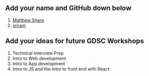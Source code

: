 ## Add your name and GitHub down below

1. [Matthew Sharp](https://github.com/MattSharp05)
2. [sriram](https://github.com/vujjini)


## Add your ideas for future GDSC Workshops

1. Technical Interview Prep
2. Intro to Web development
3. Intro to App development
4. Intro to JS and the intro to front end with React 